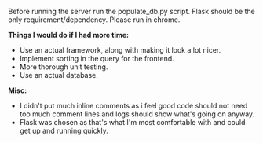 Before running the server run the populate_db.py script.
Flask should be the only requirement/dependency.
Please run in chrome.

**Things I would do if I had more time:** 

* Use an actual framework, along with making it look a lot nicer.
* Implement sorting in the query for the frontend.
* More thorough unit testing.
* Use an actual database.

**Misc:** 

* I didn't put much inline comments as i feel good code should not need too much comment lines and logs should show what's going on anyway.
* Flask was chosen as that's what I'm most comfortable with and could get up and running quickly.